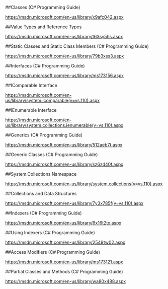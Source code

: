 ##Classes (C# Programming Guide)

https://msdn.microsoft.com/en-us/library/x9afc042.aspx

##Value Types and Reference Types

https://msdn.microsoft.com/en-us/library/t63sy5hs.aspx

##Static Classes and Static Class Members (C# Programming Guide)

https://msdn.microsoft.com/en-us/library/79b3xss3.aspx

##Interfaces (C# Programming Guide)

https://msdn.microsoft.com/en-us/library/ms173156.aspx

##IComparable Interface

https://msdn.microsoft.com/en-us/library/system.icomparable(v=vs.110).aspx

##IEnumerable Interface

https://msdn.microsoft.com/en-us/library/system.collections.ienumerable(v=vs.110).aspx

##Generics (C# Programming Guide)

https://msdn.microsoft.com/en-us/library/512aeb7t.aspx

##Generic Classes (C# Programming Guide)

https://msdn.microsoft.com/en-us/library/sz6zd40f.aspx

##System.Collections Namespace

https://msdn.microsoft.com/en-us/library/system.collections(v=vs.110).aspx

##Collections and Data Structures

https://msdn.microsoft.com/en-us/library/7y3x785f(v=vs.110).aspx

##Indexers (C# Programming Guide)

https://msdn.microsoft.com/en-us/library/6x16t2tx.aspx

##Using Indexers (C# Programming Guide)

https://msdn.microsoft.com/en-us/library/2549tw02.aspx

##Access Modifiers (C# Programming Guide)

https://msdn.microsoft.com/en-us/library/ms173121.aspx

##Partial Classes and Methods (C# Programming Guide)

https://msdn.microsoft.com/en-us/library/wa80x488.aspx





